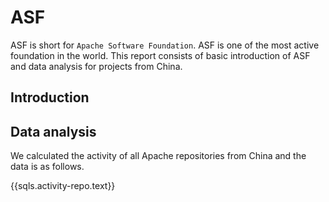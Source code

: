 # ASF

ASF is short for `Apache Software Foundation`. ASF is one of the most active foundation in the world. This report consists of basic introduction of ASF and data analysis for projects from China.

## Introduction

## Data analysis

We calculated the activity of all Apache repositories from China and the data is as follows.

{{sqls.activity-repo.text}}

